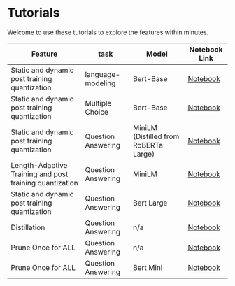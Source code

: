 Tutorials
===========================

Welcome to use these tutorials to explore the features within minutes. 



| Feature |task |Model| Notebook Link        |
| ------- | --------------------------------------------- | ----------------- | -------------------- |
|Static and dynamic post training quantization|language-modeling|Bert-Base|[Notebook](./language-modeling/bert-base-uncased.ipynb)|
|Static and dynamic post training quantization|Multiple Choice|Bert-Base|[Notebook](./multiple-choice/bert-base-uncased_SWAG.ipynb)|
|Static and dynamic post training quantization|Question Answering|MiniLM (Distilled from RoBERTa Large)|[Notebook](./question-answering/Dynamic_MiniLM_SQuAD.ipynb)|
|Length-Adaptive Training and post training quantization|Question Answering|MiniLM|[Notebook](./question-answering/Dynamic_MiniLM_SQuAD.ipynb)|
|Static and dynamic post training quantization|Question Answering|Bert Large|[Notebook](./question-answering/bert-large-uncased-whole-word-masking-finetuned-squad.ipynb)|
|Distillation|Question Answering|n/a|[Notebook](./question-answering/distillation.ipynb)|
|Prune Once for ALL|Question Answering|n/a|[Notebook](./question-answering/orchestrate_optimizations.ipynb)|
|Prune Once for ALL|Question Answering|Bert Mini|[Notebook](./question-answering/orchestrate_optimizations_bert_mini.ipynb)|
